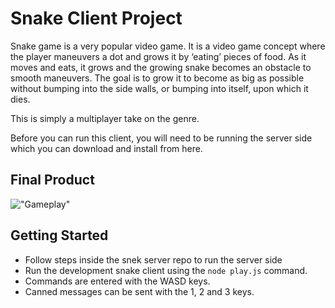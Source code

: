 # Snake Client Project

Snake game is a very popular video game. It is a video game concept where the player maneuvers a dot and grows it by ‘eating’ pieces of food. As it moves and eats, it grows and the growing snake becomes an obstacle to smooth maneuvers. The goal is to grow it to become as big as possible without bumping into the side walls, or bumping into itself, upon which it dies.

This is simply a multiplayer take on the genre.

Before you can run this client, you will need to be running the server side which you can download and install from here. 

## Final Product


!["Gameplay"](https://i.imgur.com/CnSXuRg.jpg)


## Getting Started

- Follow steps inside the snek server repo to run the server side
- Run the development snake client using the `node play.js` command.
- Commands are entered with the WASD keys.
- Canned messages can be sent with the 1, 2 and 3 keys.